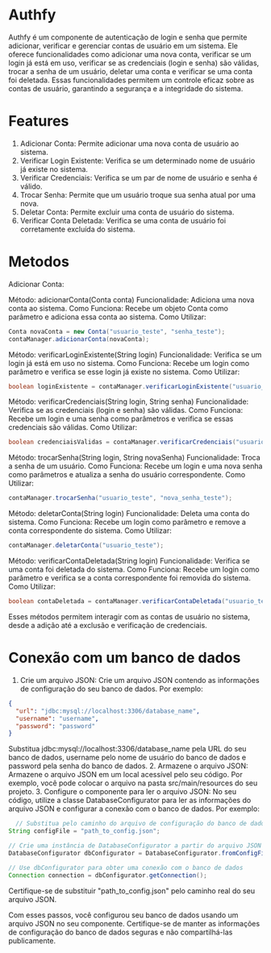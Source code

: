 # Authfy
Authfy é um componente de autenticação de login e senha que permite adicionar, verificar e gerenciar contas de usuário em um sistema. Ele oferece funcionalidades como adicionar uma nova conta, verificar se um login já está em uso, verificar se as credenciais (login e senha) são válidas, trocar a senha de um usuário, deletar uma conta e verificar se uma conta foi deletada. Essas funcionalidades permitem um controle eficaz sobre as contas de usuário, garantindo a segurança e a integridade do sistema.

# Features
1. Adicionar Conta: Permite adicionar uma nova conta de usuário ao sistema.
2. Verificar Login Existente: Verifica se um determinado nome de usuário já existe no sistema.
3. Verificar Credenciais: Verifica se um par de nome de usuário e senha é válido.
4. Trocar Senha: Permite que um usuário troque sua senha atual por uma nova.
5. Deletar Conta: Permite excluir uma conta de usuário do sistema.
6. Verificar Conta Deletada: Verifica se uma conta de usuário foi corretamente excluída do sistema.

# Metodos
Adicionar Conta:

Método: adicionarConta(Conta conta)
Funcionalidade: Adiciona uma nova conta ao sistema.
Como Funciona: Recebe um objeto Conta como parâmetro e adiciona essa conta ao sistema.
Como Utilizar:
```java
Conta novaConta = new Conta("usuario_teste", "senha_teste");
contaManager.adicionarConta(novaConta);
```

Método: verificarLoginExistente(String login)
Funcionalidade: Verifica se um login já está em uso no sistema.
Como Funciona: Recebe um login como parâmetro e verifica se esse login já existe no sistema.
Como Utilizar:
```java
boolean loginExistente = contaManager.verificarLoginExistente("usuario_teste");
```

Método: verificarCredenciais(String login, String senha)
Funcionalidade: Verifica se as credenciais (login e senha) são válidas.
Como Funciona: Recebe um login e uma senha como parâmetros e verifica se essas credenciais são válidas.
Como Utilizar:
```java
boolean credenciaisValidas = contaManager.verificarCredenciais("usuario_teste", "senha_teste");
```

Método: trocarSenha(String login, String novaSenha)
Funcionalidade: Troca a senha de um usuário.
Como Funciona: Recebe um login e uma nova senha como parâmetros e atualiza a senha do usuário correspondente.
Como Utilizar:
```java
contaManager.trocarSenha("usuario_teste", "nova_senha_teste");
```

Método: deletarConta(String login)
Funcionalidade: Deleta uma conta do sistema.
Como Funciona: Recebe um login como parâmetro e remove a conta correspondente do sistema.
Como Utilizar:
```java
contaManager.deletarConta("usuario_teste");
```

Método: verificarContaDeletada(String login)
Funcionalidade: Verifica se uma conta foi deletada do sistema.
Como Funciona: Recebe um login como parâmetro e verifica se a conta correspondente foi removida do sistema.
Como Utilizar:
```java
boolean contaDeletada = contaManager.verificarContaDeletada("usuario_teste");
```

Esses métodos permitem interagir com as contas de usuário no sistema, desde a adição até a exclusão e verificação de credenciais.

# Conexão com um banco de dados
1. Crie um arquivo JSON: Crie um arquivo JSON contendo as informações de configuração do seu banco de dados. Por exemplo:
  ```json
  {
    "url": "jdbc:mysql://localhost:3306/database_name",
    "username": "username",
    "password": "password"
  }
  ```
  Substitua jdbc:mysql://localhost:3306/database_name pela URL do seu banco de dados, username pelo nome de usuário do banco de dados e password pela senha do banco de dados.
2. Armazene o arquivo JSON: Armazene o arquivo JSON em um local acessível pelo seu código. Por exemplo, você pode colocar o arquivo na pasta src/main/resources do seu projeto.
3. Configure o componente para ler o arquivo JSON: No seu código, utilize a classe DatabaseConfigurator para ler as informações do arquivo JSON e configurar a conexão com o banco de dados. Por exemplo:
```java
  // Substitua pelo caminho do arquivo de configuração do banco de dados
String configFile = "path_to_config.json";

// Crie uma instância de DatabaseConfigurator a partir do arquivo JSON
DatabaseConfigurator dbConfigurator = DatabaseConfigurator.fromConfigFile(configFile);

// Use dbConfigurator para obter uma conexão com o banco de dados
Connection connection = dbConfigurator.getConnection();
```
Certifique-se de substituir "path_to_config.json" pelo caminho real do seu arquivo JSON.

Com esses passos, você configurou seu banco de dados usando um arquivo JSON no seu componente. Certifique-se de manter as informações de configuração do banco de dados seguras e não compartilhá-las publicamente.
